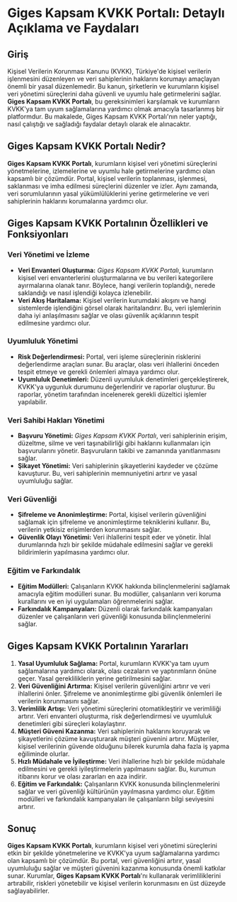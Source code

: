 # **Giges Kapsam KVKK Portalı: Detaylı Açıklama ve Faydaları**

## **Giriş**
Kişisel Verilerin Korunması Kanunu (KVKK), Türkiye'de kişisel verilerin işlenmesini düzenleyen ve veri sahiplerinin haklarını korumayı amaçlayan önemli bir yasal düzenlemedir. Bu kanun, şirketlerin ve kurumların kişisel veri yönetimi süreçlerini daha güvenli ve uyumlu hale getirmelerini sağlar. **Giges Kapsam KVKK Portalı**, bu gereksinimleri karşılamak ve kurumların KVKK'ya tam uyum sağlamalarına yardımcı olmak amacıyla tasarlanmış bir platformdur. Bu makalede, Giges Kapsam KVKK Portalı'nın neler yaptığı, nasıl çalıştığı ve sağladığı faydalar detaylı olarak ele alınacaktır.

## **Giges Kapsam KVKK Portalı Nedir?**
**Giges Kapsam KVKK Portalı**, kurumların kişisel veri yönetimi süreçlerini yönetmelerine, izlemelerine ve uyumlu hale getirmelerine yardımcı olan kapsamlı bir çözümdür. Portal, kişisel verilerin toplanması, işlenmesi, saklanması ve imha edilmesi süreçlerini düzenler ve izler. Aynı zamanda, veri sorumlularının yasal yükümlülüklerini yerine getirmelerine ve veri sahiplerinin haklarını korumalarına yardımcı olur.

## **Giges Kapsam KVKK Portalının Özellikleri ve Fonksiyonları**

### **Veri Yönetimi ve İzleme**
- **Veri Envanteri Oluşturma:** *Giges Kapsam KVKK Portalı*, kurumların kişisel veri envanterlerini oluşturmalarına ve bu verileri kategorilere ayırmalarına olanak tanır. Böylece, hangi verilerin toplandığı, nerede saklandığı ve nasıl işlendiği kolayca izlenebilir.
- **Veri Akış Haritalama:** Kişisel verilerin kurumdaki akışını ve hangi sistemlerde işlendiğini görsel olarak haritalandırır. Bu, veri işlemlerinin daha iyi anlaşılmasını sağlar ve olası güvenlik açıklarının tespit edilmesine yardımcı olur.

### **Uyumluluk Yönetimi**
- **Risk Değerlendirmesi:** Portal, veri işleme süreçlerinin risklerini değerlendirme araçları sunar. Bu araçlar, olası veri ihlallerini önceden tespit etmeye ve gerekli önlemleri almaya yardımcı olur.
- **Uyumluluk Denetimleri:** Düzenli uyumluluk denetimleri gerçekleştirerek, KVKK'ya uygunluk durumunu değerlendirir ve raporlar oluşturur. Bu raporlar, yönetim tarafından incelenerek gerekli düzeltici işlemler yapılabilir.

### **Veri Sahibi Hakları Yönetimi**
- **Başvuru Yönetimi:** *Giges Kapsam KVKK Portalı*, veri sahiplerinin erişim, düzeltme, silme ve veri taşınabilirliği gibi haklarını kullanmaları için başvurularını yönetir. Başvuruların takibi ve zamanında yanıtlanmasını sağlar.
- **Şikayet Yönetimi:** Veri sahiplerinin şikayetlerini kaydeder ve çözüme kavuşturur. Bu, veri sahiplerinin memnuniyetini artırır ve yasal uyumluluğu sağlar.

### **Veri Güvenliği**
- **Şifreleme ve Anonimleştirme:** Portal, kişisel verilerin güvenliğini sağlamak için şifreleme ve anonimleştirme tekniklerini kullanır. Bu, verilerin yetkisiz erişimlerden korunmasını sağlar.
- **Güvenlik Olayı Yönetimi:** Veri ihlallerini tespit eder ve yönetir. İhlal durumlarında hızlı bir şekilde müdahale edilmesini sağlar ve gerekli bildirimlerin yapılmasına yardımcı olur.

### **Eğitim ve Farkındalık**
- **Eğitim Modülleri:** Çalışanların KVKK hakkında bilinçlenmelerini sağlamak amacıyla eğitim modülleri sunar. Bu modüller, çalışanların veri koruma kurallarını ve en iyi uygulamaları öğrenmelerini sağlar.
- **Farkındalık Kampanyaları:** Düzenli olarak farkındalık kampanyaları düzenler ve çalışanların veri güvenliği konusunda bilinçlenmelerini sağlar.

## **Giges Kapsam KVKK Portalının Yararları**
1. **Yasal Uyumluluk Sağlama:** Portal, kurumların KVKK'ya tam uyum sağlamalarına yardımcı olarak, olası cezaların ve yaptırımların önüne geçer. Yasal gerekliliklerin yerine getirilmesini sağlar.
2. **Veri Güvenliğini Artırma:** Kişisel verilerin güvenliğini artırır ve veri ihlallerini önler. Şifreleme ve anonimleştirme gibi güvenlik önlemleri ile verilerin korunmasını sağlar.
3. **Verimlilik Artışı:** Veri yönetimi süreçlerini otomatikleştirir ve verimliliği artırır. Veri envanteri oluşturma, risk değerlendirmesi ve uyumluluk denetimleri gibi süreçleri kolaylaştırır.
4. **Müşteri Güveni Kazanma:** Veri sahiplerinin haklarını koruyarak ve şikayetlerini çözüme kavuşturarak müşteri güvenini artırır. Müşteriler, kişisel verilerinin güvende olduğunu bilerek kurumla daha fazla iş yapma eğiliminde olurlar.
5. **Hızlı Müdahale ve İyileştirme:** Veri ihlallerine hızlı bir şekilde müdahale edilmesini ve gerekli iyileştirmelerin yapılmasını sağlar. Bu, kurumun itibarını korur ve olası zararları en aza indirir.
6. **Eğitim ve Farkındalık:** Çalışanların KVKK konusunda bilinçlenmelerini sağlar ve veri güvenliği kültürünün yayılmasına yardımcı olur. Eğitim modülleri ve farkındalık kampanyaları ile çalışanların bilgi seviyesini artırır.

## **Sonuç**
**Giges Kapsam KVKK Portalı**, kurumların kişisel veri yönetimi süreçlerini etkin bir şekilde yönetmelerine ve KVKK'ya uyum sağlamalarına yardımcı olan kapsamlı bir çözümdür. Bu portal, veri güvenliğini artırır, yasal uyumluluğu sağlar ve müşteri güvenini kazanma konusunda önemli katkılar sunar. Kurumlar, **Giges Kapsam KVKK Portalı**'nı kullanarak verimliliklerini artırabilir, riskleri yönetebilir ve kişisel verilerin korunmasını en üst düzeyde sağlayabilirler.
